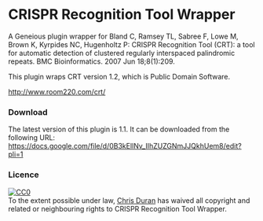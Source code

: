 # CRISPR Recognition Tool Wrapper

A Geneious plugin wrapper for Bland C, Ramsey TL, Sabree F, Lowe M, Brown K, Kyrpides NC, Hugenholtz P:
CRISPR Recognition Tool (CRT): a tool for automatic detection of clustered regularly interspaced palindromic repeats.
BMC Bioinformatics. 2007 Jun 18;8(1):209.

This plugin wraps CRT version 1.2, which is Public Domain Software.

http://www.room220.com/crt/

### Download

The latest version of this plugin is 1.1. It can be downloaded from the following URL:
https://docs.google.com/file/d/0B3kEllNv_IIhZUZGNmJJQkhUem8/edit?pli=1

### Licence

<p xmlns:dct="http://purl.org/dc/terms/">
  <a rel="license"
     href="http://creativecommons.org/publicdomain/zero/1.0/">
    <img src="http://i.creativecommons.org/p/zero/1.0/88x31.png" style="border-style: none;" alt="CC0" />
  </a>
  <br />
  To the extent possible under law,
  <a rel="dct:publisher"
     href="http://chrisduran.co">
    <span property="dct:title">Chris Duran</span></a>
  has waived all copyright and related or neighbouring rights to
  <span property="dct:title">CRISPR Recognition Tool Wrapper</span>.
</p>
